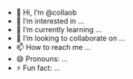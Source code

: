 - 👋 Hi, I’m @collaob
- 👀 I’m interested in ...
- 🌱 I’m currently learning ...
- 💞️ I’m looking to collaborate on ...
- 📫 How to reach me ...
- 😄 Pronouns: ...
- ⚡ Fun fact: ...

<!---
collaob/collaob is a ✨ special ✨ repository because its `README.md` (this file) appears on your GitHub profile.
You can click the Preview link to take a look at your changes.
--->
